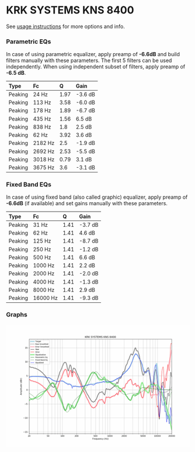 # KRK SYSTEMS KNS 8400
See [usage instructions](https://github.com/jaakkopasanen/AutoEq#usage) for more options and info.

### Parametric EQs
In case of using parametric equalizer, apply preamp of **-6.6dB** and build filters manually
with these parameters. The first 5 filters can be used independently.
When using independent subset of filters, apply preamp of **-6.5 dB**.

| Type    | Fc      |    Q | Gain    |
|:--------|:--------|:-----|:--------|
| Peaking | 24 Hz   | 1.97 | -3.6 dB |
| Peaking | 113 Hz  | 3.58 | -6.0 dB |
| Peaking | 178 Hz  | 1.89 | -6.7 dB |
| Peaking | 435 Hz  | 1.56 | 6.5 dB  |
| Peaking | 838 Hz  | 1.8  | 2.5 dB  |
| Peaking | 62 Hz   | 3.92 | 3.6 dB  |
| Peaking | 2182 Hz | 2.5  | -1.9 dB |
| Peaking | 2692 Hz | 2.53 | -5.5 dB |
| Peaking | 3018 Hz | 0.79 | 3.1 dB  |
| Peaking | 3675 Hz | 3.6  | -3.1 dB |

### Fixed Band EQs
In case of using fixed band (also called graphic) equalizer, apply preamp of **-6.6dB**
(if available) and set gains manually with these parameters.

| Type    | Fc       |    Q | Gain    |
|:--------|:---------|:-----|:--------|
| Peaking | 31 Hz    | 1.41 | -3.7 dB |
| Peaking | 62 Hz    | 1.41 | 4.6 dB  |
| Peaking | 125 Hz   | 1.41 | -8.7 dB |
| Peaking | 250 Hz   | 1.41 | -1.2 dB |
| Peaking | 500 Hz   | 1.41 | 6.6 dB  |
| Peaking | 1000 Hz  | 1.41 | 2.2 dB  |
| Peaking | 2000 Hz  | 1.41 | -2.0 dB |
| Peaking | 4000 Hz  | 1.41 | -1.3 dB |
| Peaking | 8000 Hz  | 1.41 | 2.9 dB  |
| Peaking | 16000 Hz | 1.41 | -9.3 dB |

### Graphs
![](./KRK%20SYSTEMS%20KNS%208400.png)